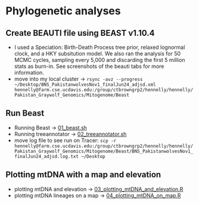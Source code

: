 # Phylogenetic analyses 

## Create BEAUTI file using BEAST v1.10.4
- I used a Speciation: Birth-Death Process tree prior, relaxed lognormal clock, and a HKY subsitution model. We also ran the analysis for 50 MCMC cycles, sampling every 5,000 and discarding the first 5 million stats as burn-in. See screenshots of the beauti tabs for more information. 
- move into my local cluster ->  `rsync -avz --progress ~/Desktop/BNS_PakistanwolvesNov1_finalJun24_adjsd.xml hennelly@farm.cse.ucdavis.edu:/group/ctbrowngrp2/hennelly/hennelly/Pakistan_Graywolf_Genomics/Mitogenome/Beast`

## Run Beast
- Running Beast -> [01_beast.sh](/04_Phylogenetics/01_beast.sh) 
- Running treeannotator -> [02_treeannotator.sh](/04_Phylogenetics/02_treeannotator.sh) 
- move log file to see run on Tracer: `scp -r hennelly@farm.cse.ucdavis.edu:/group/ctbrowngrp2/hennelly/hennelly/Pakistan_Graywolf_Genomics/Mitogenome/Beast/BNS_PakistanwolvesNov1_finalJun24_adjsd.log.txt ~/Desktop`

## Plotting mtDNA with a map and elevation 
- plotting mtDNA and elevation ->  [03_plotting_mtDNA_and_elevation.R](/04_Phylogenetics/03_plotting_mtDNA_and_elevation.R) 
- plotting mtDNA lineages on  a map -> [04_plotting_mtDNA_on_map.R](/04_Phylogenetics/04_plotting_mtDNA_on_map.R) 
